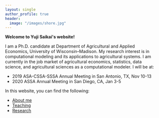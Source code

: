 ```yaml
---
layout: single
author_profile: true
header:
  image: "/images/shore.jpg"
---
```


**Welcome to Yuji Saikai's website!**

I am a Ph.D. candidate at Department of Agricultural and Applied Economics, University of Wisconsin–Madison. My research interest is in computational modeling and its applications to agricultural systems. I am currently in the job market of agricultural economics, statistics, data science, and agricultural sciences as a computational modeler. I will be at:
- 2019 ASA-CSSA-SSSA Annual Meeting in San Antonio, TX, Nov 10-13
- 2020 ASSA Annual Meeting in San Diego, CA, Jan 3-5

In this website, you can find the following:
- [About me](/about/)
- [Teaching](/teaching/)
- [Research](/research/)
